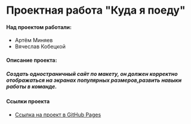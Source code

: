 # Проектная работа "Куда я поеду"

#### Над проектом работали:
* Артëм Миняев
* Вячеслав Кобецкой

#### Описание проекта:

##### Создать одностраничный сайт по макету, он должен корректно отображаться на экранах популярных размеров,развить навыки работы в команде.

#### Ссылки проекта

* [Ссылка на проект в GitHub Pages](https://minartkys.github.io/teamwork/index.html)
